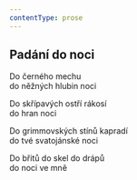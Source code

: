 ```yaml
---
contentType: prose
---
```


## Padání do noci

Do černého mechu  
do něžných hlubin noci

Do skřípavých ostří rákosí  
do hran noci

Do grimmovských stínů kapradí  
do tvé svatojánské noci

Do břitů do skel do drápů  
do noci ve mně
